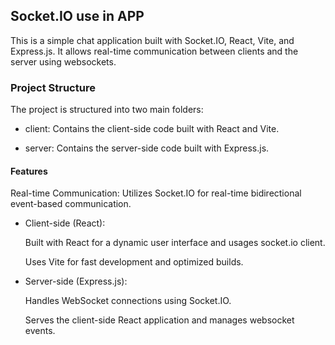 ## Socket.IO use in APP

This is a simple chat application built with Socket.IO, React, Vite, and Express.js. It allows real-time communication between clients and the server using websockets.

### Project Structure

The project is structured into two main folders:

- client: Contains the client-side code built with React and Vite.

- server: Contains the server-side code built with Express.js.

#### Features

Real-time Communication: Utilizes Socket.IO for real-time bidirectional event-based communication.

- Client-side (React):

  Built with React for a dynamic user interface and usages socket.io client.
  
  Uses Vite for fast development and optimized builds.


- Server-side (Express.js):
  
  Handles WebSocket connections using Socket.IO.

  Serves the client-side React application and manages websocket events.

  
